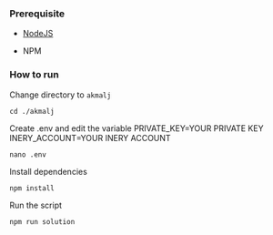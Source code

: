 ### Prerequisite

- [NodeJS](https://nodejs.org/en/)

- NPM



### How to run

Change directory to ```akmalj```

```shell
cd ./akmalj
```

Create .env and edit the variable
PRIVATE_KEY=YOUR PRIVATE KEY
INERY_ACCOUNT=YOUR INERY ACCOUNT

```shell
nano .env
```

Install dependencies

```shell
npm install
```

Run the script

```
npm run solution
```
